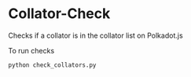 # Collator-Check
Checks if a collator is in the collator list on Polkadot.js

To run checks
```
python check_collators.py
```
